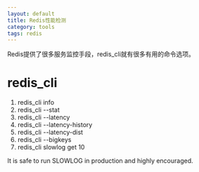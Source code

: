 ```yaml
---
layout: default
title: Redis性能检测
category: tools
tags: redis
---
```


Redis提供了很多服务监控手段，redis_cli就有很多有用的命令选项。

# redis_cli

1. redis_cli info
2. redis_cli --stat
3. redis_cli --latency
4. redis_cli --latency-history
5. redis_cli --latency-dist
6. redis_cli --bigkeys
7. redis_cli slowlog get 10


It is safe to run SLOWLOG in production and highly encouraged.

